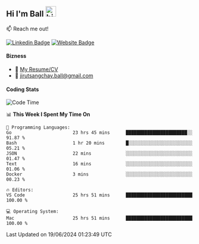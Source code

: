 ## Hi I'm Ball <img src="https://user-images.githubusercontent.com/1303154/88677602-1635ba80-d120-11ea-84d8-d263ba5fc3c0.gif" width="28px" height="28px" alt="hi">
 
:mailbox: Reach me out!

[![Linkedin Badge](https://img.shields.io/badge/-Jirut-0e76a8?style=flat&labelColor=0e76a8&logo=linkedin&logoColor=white)](https://www.linkedin.com/in/jirut-sangchay-338370251)
[![Website Badge](https://img.shields.io/badge/Website-184aa8?logo=website&logoColor=)](https://resume-jirut.web.app)

<!-- TODO: Add last video link -->
#### Bizness
- :paperclip: [My Resume/CV](https://github.com/Jirut01/Jirut01/blob/main/resume_jirut.pdf)
- :email: jirutsangchay.ball@gmail.com

#### Coding Stats


<!--START_SECTION:waka-->
![Code Time](http://img.shields.io/badge/Code%20Time-1%2C242%20hrs%2030%20mins-blue)

📊 **This Week I Spent My Time On** 

```text
💬 Programming Languages: 
Go                       23 hrs 45 mins      ███████████████████████░░   91.87 % 
Bash                     1 hr 20 mins        █░░░░░░░░░░░░░░░░░░░░░░░░   05.21 % 
JSON                     22 mins             ░░░░░░░░░░░░░░░░░░░░░░░░░   01.47 % 
Text                     16 mins             ░░░░░░░░░░░░░░░░░░░░░░░░░   01.06 % 
Docker                   3 mins              ░░░░░░░░░░░░░░░░░░░░░░░░░   00.23 % 

🔥 Editors: 
VS Code                  25 hrs 51 mins      █████████████████████████   100.00 % 

💻 Operating System: 
Mac                      25 hrs 51 mins      █████████████████████████   100.00 % 
```


 Last Updated on 19/06/2024 01:23:49 UTC
<!--END_SECTION:waka-->
